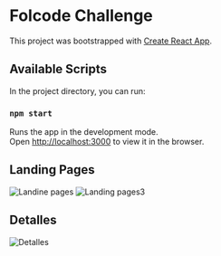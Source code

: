 # Folcode Challenge

This project was bootstrapped with [Create React App](https://github.com/facebook/create-react-app).

## Available Scripts

In the project directory, you can run:

### `npm start`

Runs the app in the development mode.\
Open [http://localhost:3000](http://localhost:3000) to view it in the browser.

## Landing Pages

![Landine pages](https://user-images.githubusercontent.com/66262842/134862573-0042ad1c-df91-45cd-addd-586647dd6591.jpg)
![Landing pages3](https://user-images.githubusercontent.com/66262842/134862717-f7153538-6d7e-43a8-8f05-c9cf986dca66.jpg)
## Detalles
![Detalles](https://user-images.githubusercontent.com/66262842/134862897-8d37108b-9358-432a-9ee8-b8303216f280.jpg)

